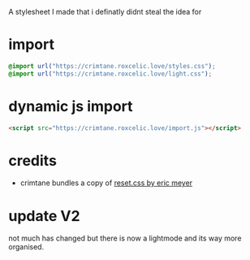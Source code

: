 A stylesheet I made that i definatly didnt steal the idea for

# import
```css
@import url("https://crimtane.roxcelic.love/styles.css");
@import url("https://crimtane.roxcelic.love/light.css");
```
# dynamic js import
```html
<script src="https://crimtane.roxcelic.love/import.js"></script>
```
# credits
* crimtane bundles a copy of [reset.css by eric meyer](//meyerweb.com/eric/tools/css/reset/)

# update V2
not much has changed but there is now a lightmode and its way more organised.
